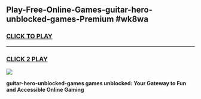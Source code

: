 
## Play-Free-Online-Games-guitar-hero-unblocked-games-Premium #wk8wa
<h3>
<a href="https://premium.freeplayer.one?title=guitar-hero-unblocked-games&ref=8M">CLICK TO PLAY</a></h3>
<hr>

<h3>
<a href="https://premium.freeplayer.one?title=guitar-hero-unblocked-games&ref=8M">CLICK 2 PLAY</a>
  
</h3>

<a href="https://premium.freeplayer.one?title=guitar-hero-unblocked-games&ref=8M"><img src="https://clearcache.store/games.png"></a>


**guitar-hero-unblocked-games games unblocked: Your Gateway to Fun and Accessible Online Gaming**
